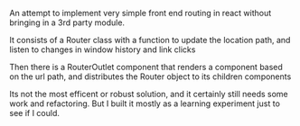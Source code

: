 <p>
An attempt to implement very simple front end routing in react without bringing in a 3rd party 
module. 
</p>
<p>It consists of a Router class with a function to update the location path, and listen to changes in window history and link clicks</p>
<p>Then there is a RouterOutlet component that renders a component based on the url path, and distributes the Router object to its children components</p>

<p>Its not the most efficent or robust solution, and it certainly still needs some work and refactoring. But I built it mostly as a learning experiment just to see if I could.</p>